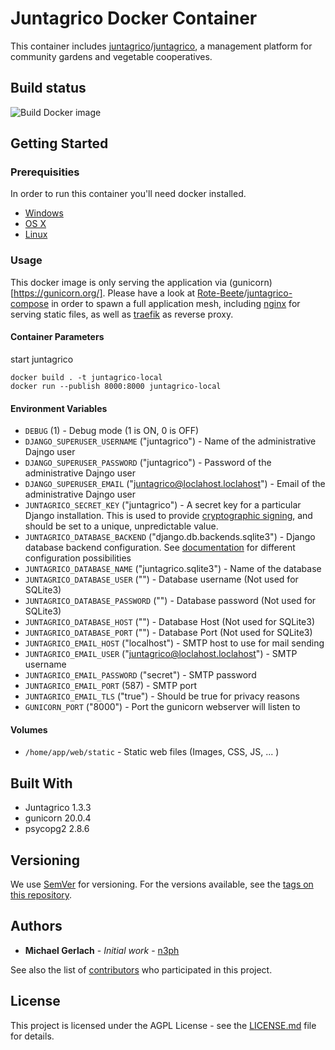 # Juntagrico Docker Container

This container includes [juntagrico](https://github.com/juntagrico)/[juntagrico](https://github.com/juntagrico/juntagrico), a management platform for community gardens and vegetable cooperatives.

## Build status

![Build Docker image](https://github.com/Rote-Beete/juntagrico-docker/workflows/Build%20Docker%20image/badge.svg)

## Getting Started

### Prerequisities

In order to run this container you'll need docker installed.

* [Windows](https://docs.docker.com/windows/started)
* [OS X](https://docs.docker.com/mac/started/)
* [Linux](https://docs.docker.com/linux/started/)

### Usage

This docker image is only serving the application via (gunicorn)[https://gunicorn.org/]. Please have a look at [Rote-Beete](https://github.com/Rote-Beete)/[juntagrico-compose](https://github.com/Rote-Beete/juntagrico-compose) in order to spawn a full application mesh, including [nginx](https://www.nginx.com/) for serving static files, as well as [traefik](https://doc.traefik.io/traefik/) as reverse proxy.


#### Container Parameters

start juntagrico

```shell
docker build . -t juntagrico-local
docker run --publish 8000:8000 juntagrico-local
```

#### Environment Variables

* `DEBUG` (1) - Debug mode (1 is ON, 0 is OFF)
* `DJANGO_SUPERUSER_USERNAME` ("juntagrico") - Name of the administrative Dajngo user
* `DJANGO_SUPERUSER_PASSWORD` ("juntagrico") - Password of the administrative Dajngo user
* `DJANGO_SUPERUSER_EMAIL` ("juntagrico@loclahost.loclahost") - Email of the administrative Dajngo user
* `JUNTAGRICO_SECRET_KEY` ("juntagrico") - A secret key for a particular Django installation. This is used to provide [cryptographic signing](https://docs.djangoproject.com/en/3.1/topics/signing/), and should be set to a unique, unpredictable value.
* `JUNTAGRICO_DATABASE_BACKEND` ("django.db.backends.sqlite3") - Django database backend configuration. See [documentation](https://docs.djangoproject.com/en/3.1/ref/databases/) for different configuration possibilities
* `JUNTAGRICO_DATABASE_NAME` ("juntagrico.sqlite3") - Name of the database
* `JUNTAGRICO_DATABASE_USER` ("") - Database username (Not used for SQLite3)
* `JUNTAGRICO_DATABASE_PASSWORD` ("") - Database password (Not used for SQLite3)
* `JUNTAGRICO_DATABASE_HOST` ("") - Database Host (Not used for SQLite3)
* `JUNTAGRICO_DATABASE_PORT` ("") - Database Port (Not used for SQLite3)
* `JUNTAGRICO_EMAIL_HOST` ("localhost") - SMTP host to use for mail sending
* `JUNTAGRICO_EMAIL_USER` ("juntagrico@loclahost.loclahost") - SMTP username
* `JUNTAGRICO_EMAIL_PASSWORD` ("secret") - SMTP password
* `JUNTAGRICO_EMAIL_PORT` (587) - SMTP port
* `JUNTAGRICO_EMAIL_TLS` ("true") - Should be true for privacy reasons
* `GUNICORN_PORT` ("8000") - Port the gunicorn webserver will listen to

#### Volumes

* `/home/app/web/static` - Static web files (Images, CSS, JS, ... )

## Built With

* Juntagrico 1.3.3
* gunicorn 20.0.4
* psycopg2 2.8.6

## Versioning

We use [SemVer](http://semver.org/) for versioning. For the versions available, see the
[tags on this repository](https://github.com/Rote-Beete/juntagrico-docker/tags).

## Authors

* **Michael Gerlach** - *Initial work* - [n3ph](https://github.com/n3ph)

See also the list of [contributors](https://github.com/Rote-Beete/juntagrico-docker/contributors) who
participated in this project.

## License

This project is licensed under the AGPL License - see the [LICENSE.md](LICENSE.md) file for details.
